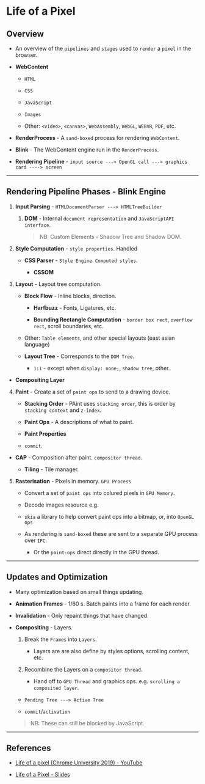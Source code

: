 # Life of a Pixel

## Overview

* An overview of the `pipelines` and `stages` used to `render` a `pixel` in the browser.

* __WebContent__

    * `HTML`

    * `CSS`

    * `JavaScript`

    * `Images`

    * Other: `<video>`, `<canvas>`, `WebAssembly`, `WebGL`, `WEBVR`, `PDF`, etc.

* __RenderProcess__ - A `sand-boxed` process for rendering `WebContent`.

* __Blink__ - The WebContent engine run in the `RenderProcess`.

* __Rendering Pipeline__ - `input source ---> OpenGL call ---> graphics card ----> screen`

---

## Rendering Pipeline Phases - Blink Engine

1. __Input Parsing__ - `HTMLDocumentParser ---> HTMLTreeBuilder`

    1. __DOM__ - Internal `document representation` and `JavaScriptAPI interface`.

        > NB: Custom Elements - Shadow Tree and Shadow DOM.
    
2. __Style Computation__ - `style properties`. Handled

    * __CSS Parser__ - `Style Engine`. `Computed styles`.

        * __CSSOM__

3. __Layout__ - Layout tree computation.

    * __Block Flow__ - Inline blocks, direction.

        * __Harfbuzz__ - Fonts, Ligatures, etc.

        * __Bounding Rectangle Computation__ - `border box rect`, `overflow rect`, scroll boundaries, etc.
    
    * Other: `Table elements`, and other special layouts (east asian language)

    * __Layout Tree__ - Corresponds to the `DOM Tree`. 

        * `1:1` - except when `display: none;`, `shadow tree`, other.

* __Compositing Layer__

4. __Paint__ - Create a set of `paint ops` to send to a drawing device.

    * __Stacking Order__ - PAint uses `stacking order`, this is order by `stacking context` and `z-index`.

    * __Paint Ops__ - A descriptions of what to paint.

    * __Paint Properties__

    * `commit`.

* __CAP__ - Composition after paint. `compositor thread`.

    * __Tiling__ - Tile manager.

5. __Rasterisation__ - Pixels in memory. `GPU Process`

    * Convert a set of `paint ops` into colured pixels in `GPU Memory`.

    * Decode images resource e.g.

    * `skia` a library to help convert paint ops into a bitmap, or, into `OpenGL ops`

    * As rendering is `sand-boxed` these are sent to a separate GPU process over `IPC`.

        * Or the `paint-ops` direct directly in the GPU thread.

---

## Updates and Optimization

* Many optimization based on small things updating.

* __Animation Frames__ - 1/60 s. Batch paints into a frame for each render.

* __Invalidation__ - Only repaint things that have changed.

* __Compositing__ - Layers.

    1. Break the `Frames` into `Layers`.

        * Layers are are also define by styles options, scrolling content, etc.

    2. Recombine the Layers on a `compositor thread`.

        * Hand off to `GPU Thread` and graphics ops. e.g. `scrolling a composited layer`.
    
    * `Pending Tree ---> Active Tree`

    * `commit`/`activation`
    
    > NB: These can still be blocked by JavaScript.
---

## References

* [Life of a pixel (Chrome University 2019) - YouTube](https://www.youtube.com/watch?v=m-J-tbAlFic&list=PLNYkxOF6rcICgS7eFJrGDhMBwWtdTgzpx&index=5)

* [Life of a Pixel - Slides](https://docs.google.com/presentation/d/1boPxbgNrTU0ddsc144rcXayGA_WF53k96imRH8Mp34Y/edit#slide=id.ga884fe665f_64_6)